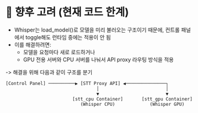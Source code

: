 # 🔁 향후 고려 (현재 코드 한계)

- Whisper는 load_model()로 모델을 미리 불러오는 구조이기 때문에, 컨트롤 패널에서 toggle해도 런타임 중에는 적용이 안 됨
- 이를 해결하려면:
    - 모델을 요청마다 새로 로드하거나
    - GPU 전용 서버와 CPU 서버를 나눠서 API proxy 라우팅 방식을 적용

-> 해결을 위해 다음과 같이 구조를 분기

```
[Control Panel] ──────────▶ [STT Proxy API] ◀───────────────┐
                                  │                         │
                                  ▼                         ▼
                         [stt_cpu Container]       [stt_gpu Container]
                            (Whisper CPU)             (Whisper GPU)
```